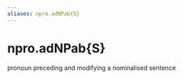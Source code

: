 ```yaml
---
aliases: npro.adNPab{S}
---
```

# npro.adNPab{S}

pronoun preceding and modifying a nominalised sentence
